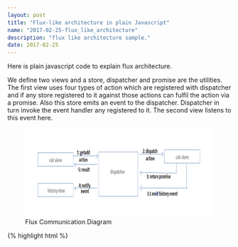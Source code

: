 ```yaml
---
layout: post
title: "Flux-like architecture in plain Javascript"
name: "2017-02-25-flux_like_architecture"
description: "flux like architecture sample."
date: 2017-02-25
---
```


<p>Here is plain javascript code to explain flux architecture.</p>

<p>We define two views and a store, dispatcher and promise are the utilities. 
The first view uses four types of action which are registered with dispatcher and if any store registered to it against those actions can fulfil the action via a promise. Also this store emits an event to the dispatcher. Dispatcher in turn invoke the event handler any registered to it. The second view listens to this event here.
</p>

<p>
    <figure>
      <img src="/images/FluxDemo.png" alt="Flux like architecture communication diagram" width="800" height="200" />
      <figcaption>Flux Communication Diagram</figcaption>
    </figure>    
</p>

{% highlight html %}

<!DOCTYPE html>
<html>

<body>
    <script>
        function Promise() {
            var state = "made";
            return {
                done: function (df) {
                    done = df;
                },
                error: function (ef) {
                    error = ef;
                },
                reject: reject = function (d) {
                    if (state === "made" && error) {
                        state = "broken";
                        error(d);
                    }
                },
                resolve: function (d) {
                    if (state === "made" && done) {
                        state = "fulfilled";
                        done(d);
                    }
                }
            }
        }

        function Dispatcher() {
            var callbackstore = [];
            var stores = [];  
            var eventhandlers = [];
            
            this.registerview = function (actiontype, callbacks) {
                if (callbackstore[actiontype]) {
                    callbackstore[actiontype].concat(callbacks);
                } else {
                    callbackstore[actiontype] = callbacks;
                }
            };

            this.registerstore = function (actiontypes, store) {
                for(var actiontype in actiontypes){
                    stores[actiontypes[actiontype]] = store;
                }
            };
                        
            this.registerevent = function (actiontype, eventcallbacks){
                if (eventhandlers[actiontype]) {
                    eventhandlers[actiontype].concat(eventcallbacks);
                } else {
                    eventhandlers[actiontype] = eventcallbacks;
                }
            };

            this.dispatch = function (actionpayload) { //actionpayload={name, paramsarray}
                //find actiontype and call store.
                var callbacks = callbackstore[actionpayload.name];
                var promise = stores[actionpayload.name].dispatch(actionpayload.name, actionpayload.params);
                promise.done(function (data) {
                    callbacks.forEach(function (item, index) {
                        item(data);
                    });
                });
                promise.error(function (msg) {
                    callbacks.forEach(function (item, index) {
                        item(undefined, msg);
                    });
                });
            };
            
            this.emit = function (actiontype, result){
                var handlers = eventhandlers[actiontype];
                if(handlers.length > 0){
                    for(var e in handlers){
                        handlers[e](result);
                    }
                }                    
            };
        }

        /*
        1. views can query store via action or listen to an event
        */
        function CalcView(dispatcher) {
            this.callbackfunc = function (result, err) {
                if(err)
                    console.log(err);
                else
                    console.log(result);
            };
            dispatcher.registerview("getadd", [this.callbackfunc]);
            dispatcher.registerview("getsub", [this.callbackfunc]);
            dispatcher.registerview("getmul", [this.callbackfunc]);
            dispatcher.registerview("getdiv", [this.callbackfunc]);

            dispatcher.dispatch({
                "name": "getadd",
                "params": [1, 2]
            });
            dispatcher.dispatch({
                "name": "getsub",
                "params": [1, 2]
            });
            dispatcher.dispatch({
                "name": "getmul",
                "params": [1, 2]
            });
            dispatcher.dispatch({
                "name": "getdiv",
                "params": [6, 2] 
            });
            dispatcher.dispatch({
                "name": "getdiv",
                "params": [1, 0]
            });
        }

        function CalcHistoryView(dispatcher) {
            this.eventcallbackfunc = function (result) {
                console.log(result);
            };
            dispatcher.registerevent("gethist", [this.eventcallbackfunc]);
        }

        /*
        1. return/emit readonly data
        2. only action can change the state of store
        */
        function CalcStore(dispatcher) {
            dispatcher.registerstore([
                "getadd",
                "getmul",
                "getsub",
                "getdiv"
            ], this);
            this.dispatch = function (actiontype, params) {
                //based on actiontype return a promise
                switch (actiontype) {
                    case "getadd":
                        return add.apply(undefined, params);                    
                        break;
                    case "getdiv":
                        return divide.apply(undefined, params);                    
                        break;
                    case "getsub":
                        return add.apply(undefined, params);                    
                        break;
                    case "getmul":
                        return divide.apply(undefined, params);                    
                        break;
                }
            };
            var calchistory = [];
            var add = function(a,b){
                
                var getadd = new Promise();
                historyadd({"operation": "add", "params": [a, b]});
                setTimeout(getadd.resolve, 2000, a+b);
                return getadd;
            };
            var divide = function(a,b){
                historyadd({"operation": "divide", "params": [a, b]});
                var getdiv = new Promise();
                if(b==0)
                    setTimeout(getdiv.reject, 2000, "divide by zero");
                else
                    setTimeout(getdiv.resolve, 2000, a / b);
                return getdiv;
            }
            var historyadd = function(item){
                calchistory.push(item);
                //return a copy of history or formatted history
                dispatcher.emit("gethist", JSON.stringify(calchistory)); 
            }
        }

        var dispatcher = new Dispatcher();
        var calcStore = new CalcStore(dispatcher);
        var calcHistoryView = new CalcHistoryView(dispatcher);
        var calcView = new CalcView(dispatcher);
    </script>
</body>

</html>


{% endhighlight %}

<b>Output:</b>
<p class="output">
Here is the browser's console log for when app loaded at first.<br>
<br>[{"operation":"add","params":[1,2]}]<br>
[{"operation":"add","params":[1,2]},{"operation":"divide","params":[6,2]}]<br>
[{"operation":"add","params":[1,2]},{"operation":"divide","params":[6,2]},{"operation":"divide","params":[1,0]}]<br>
3<br>
3<br>
divide by zero<br>
</p>